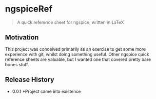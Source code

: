 # ngspiceRef
> A quick reference sheet for ngspice, written in LaTeX

## Motivation

This project was conceived primarily as an exercise to get some more experience with git, whilst doing something useful. Other ngspice quick reference sheets are valuable, but I wanted one that covered pretty bare bones stuff.

## Release History

* 0.0.1
	*Project came into existence


